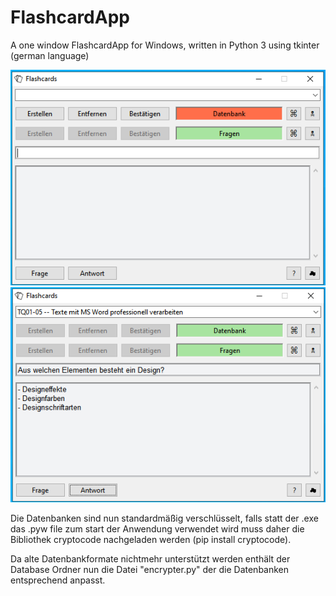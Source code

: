 # FlashcardApp
A one window FlashcardApp for Windows, written in Python 3 using tkinter (german language)

![alt text](https://github.com/ErikTirschmann/FlashcardApp/blob/main/FlashCards.png?raw=true)
![alt text](https://github.com/ErikTirschmann/FlashcardApp/blob/main/FlashCards2.png?raw=true)

Die Datenbanken sind nun standardmäßig verschlüsselt, falls statt der .exe das .pyw file zum start der Anwendung verwendet wird muss daher die Bibliothek cryptocode nachgeladen werden (pip install cryptocode).

Da alte Datenbankformate nichtmehr unterstützt werden enthält der Database Ordner nun die Datei "encrypter.py" der die Datenbanken entsprechend anpasst.
